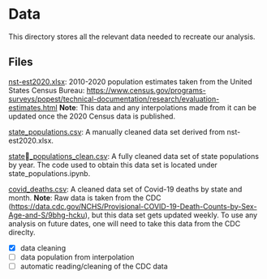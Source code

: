 # Data

This directory stores all the relevant data needed to recreate our analysis.

## Files

<ins>nst-est2020.xlsx</ins>: 2010-2020 population estimates taken from the United States Census Bureau: https://www.census.gov/programs-surveys/popest/technical-documentation/research/evaluation-estimates.html
	**Note**: This data and any interpolations made from it can be updated once the 2020 Census data is published.
	
<ins>state_populations.csv</ins>: A manually cleaned data set derived from nst-est2020.xlsx.

<ins>state_populations_clean.csv</ins>: A fully cleaned data set of state populations by year. The code used to obtain this data set is located under state_populations.ipynb.

<ins>covid_deaths.csv</ins>: A cleaned data set of Covid-19 deaths by state and month.
	**Note**: Raw data is taken from the CDC (https://data.cdc.gov/NCHS/Provisional-COVID-19-Death-Counts-by-Sex-Age-and-S/9bhg-hcku), but this data set gets updated weekly. To use any analysis on future dates, one will need to take this data from the CDC direclty.

- [x] data cleaning
- [ ] data population from interpolation
- [ ] automatic reading/cleaning of the CDC data
